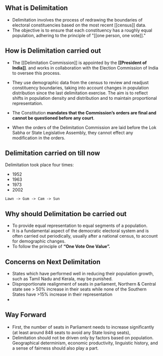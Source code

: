 ## What is Delimitation
- Delimitation involves the process of redrawing the boundaries of electoral constituencies based on the most recent [[census]] data. 
- The objective is to ensure that each constituency has a roughly equal population, adhering to the principle of "[[one person, one vote]]."

## How is Delimitation carried out
- The [[Delimitation Commission]] is appointed by the **[[President of India]]**. and works in collaboration with the Election Commission of India to oversee this process.

- They use demographic data from the census to review and readjust constituency boundaries, taking into account changes in population distribution since the last delimitation exercise. The aim is to reflect shifts in population density and distribution and to maintain proportional representation.

- The Constitution **mandates that the Commission’s orders are final and cannot be questioned before any court**.

- When the orders of the Delimitation Commission are laid before the Lok Sabha or State Legislative Assembly, they cannot effect any modification in the orders.

## Delimitation carried on till now
Delimitation took place four times: 
- 1952
- 1963
- 1973
- 2002
```
Lawn -> Gum -> Cam -> Sun
```

## Why should Delimitation be carried out
- To provide equal representation to equal segments of a population.
- It is a fundamental aspect of the democratic electoral system and is often carried out periodically, usually after a national census, to account for demographic changes.
- To follow the principle of **“One Vote One Value”.**

## Concerns on Next Delimitation
- States which have performed well in reducing their population growth, such as Tamil Nadu and Kerala, may be punished.
- Disproportionate realignment of seats in parliament, Northern & Central state see > 50% increase in their seats while none of the Southern States have >15% increase in their representation
- 
## Way Forward
- First, the number of seats in Parliament needs to increase signiﬁcantly (at least around 848 seats to avoid any State losing seats),
- Delimitation should not be driven only by factors based on population. Geographical determinism, economic productivity, linguistic history, and a sense of fairness should also play a part.